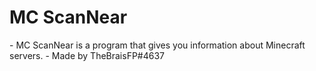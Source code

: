 <h1> MC ScanNear </h1>
- MC ScanNear is a program that gives you information about Minecraft servers.
- Made by TheBraisFP#4637


